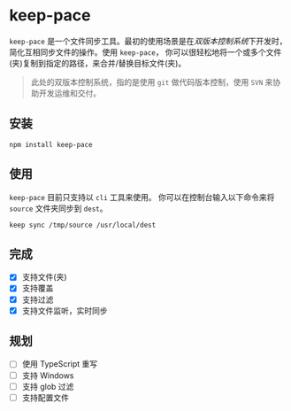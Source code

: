 # keep-pace

`keep-pace` 是一个文件同步工具。最初的使用场景是在*双版本控制系统*下开发时，简化互相同步文件的操作。使用 `keep-pace`， 你可以很轻松地将一个或多个文件(夹)复制到指定的路径，来合并/替换目标文件(夹)。

> 此处的双版本控制系统，指的是使用 `git` 做代码版本控制，使用 `SVN` 来协助开发运维和交付。

## 安装

~~~shell
npm install keep-pace
~~~

## 使用

`keep-pace` 目前只支持以 `cli` 工具来使用。
你可以在控制台输入以下命令来将 `source` 文件夹同步到 `dest`。

~~~shell
keep sync /tmp/source /usr/local/dest
~~~

## 完成

- [x] 支持文件(夹)
- [x] 支持覆盖
- [x] 支持过滤
- [x] 支持文件监听，实时同步

## 规划

- [ ] 使用 TypeScript 重写
- [ ] 支持 Windows
- [ ] 支持 glob 过滤
- [ ] 支持配置文件
